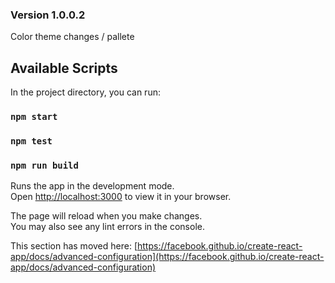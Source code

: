### Version 1.0.0.2

Color theme changes / pallete 



## Available Scripts

In the project directory, you can run:

### `npm start`
### `npm test`
### `npm run build`

Runs the app in the development mode.\
Open [http://localhost:3000](http://localhost:3000) to view it in your browser.

The page will reload when you make changes.\
You may also see any lint errors in the console.

This section has moved here: [https://facebook.github.io/create-react-app/docs/advanced-configuration](https://facebook.github.io/create-react-app/docs/advanced-configuration)
